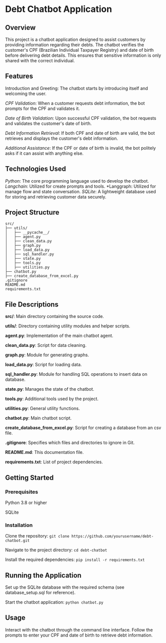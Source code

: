 # Debt Chatbot Application
## Overview
This project is a chatbot application designed to assist customers by providing information regarding their debts. 
The chatbot verifies the customer's CPF (Brazilian Individual Taxpayer Registry) and date of birth before delivering debt details. 
This ensures that sensitive information is only shared with the correct individual.

## Features
Introduction and Greeting: The chatbot starts by introducing itself and welcoming the user.  

*CPF Validation*: When a customer requests debt information, the bot prompts for the CPF and validates it.  

*Date of Birth Validation*: Upon successful CPF validation, the bot requests and validates the customer's date of birth.  

*Debt Information Retrieval*: If both CPF and date of birth are valid, the bot retrieves and displays the customer's debt information.  

*Additional Assistance*: If the CPF or date of birth is invalid, the bot politely asks if it can assist with anything else.

## Technologies Used
*Python*: The core programming language used to develop the chatbot.
*Langchain*: Utilized for create prompts and tools.
*Langgraph: Utilized for manage flow and state conversation.
*SQLite*: A lightweight database used for storing and retrieving customer data securely.

## Project Structure
```
src/
├── utils/
│   ├── __pycache__/
│   ├── agent.py
│   ├── clean_data.py
│   ├── graph.py
│   ├── load_data.py
│   ├── sql_handler.py
│   ├── state.py
│   ├── tools.py
│   ├── utilities.py
├── chatbot.py
├── create_database_from_excel.py
.gitignore
README.md
requirements.txt
```

## File Descriptions
**src/**: Main directory containing the source code.

**utils/**: Directory containing utility modules and helper scripts.

**agent.py**: Implementation of the main chatbot agent.

**clean_data.py**: Script for data cleaning.

**graph.py**: Module for generating graphs.

**load_data.py**: Script for loading data.

**sql_handler.py**: Module for handling SQL operations to insert data on database.

**state.py**: Manages the state of the chatbot.

**tools.py**: Additional tools used by the project.

**utilities.py**: General utility functions.

**chatbot.py**: Main chatbot script.

**create_database_from_excel.py**: Script for creating a database from an csv file.

**.gitignore**: Specifies which files and directories to ignore in Git.

**README.md**: This documentation file.

**requirements.txt**: List of project dependencies.

## Getting Started
### Prerequisites

Python 3.8 or higher

SQLite
### Installation

Clone the repository:
```git clone https://github.com/yourusername/debt-chatbot.git```

Navigate to the project directory:
```cd debt-chatbot```

Install the required dependencies:
```pip install -r requirements.txt```

## Running the Application
Set up the SQLite database with the required schema (see database_setup.sql for reference).

Start the chatbot application:
```python chatbot.py```

## Usage
Interact with the chatbot through the command line interface. Follow the prompts to enter your CPF and date of birth to retrieve debt information.
